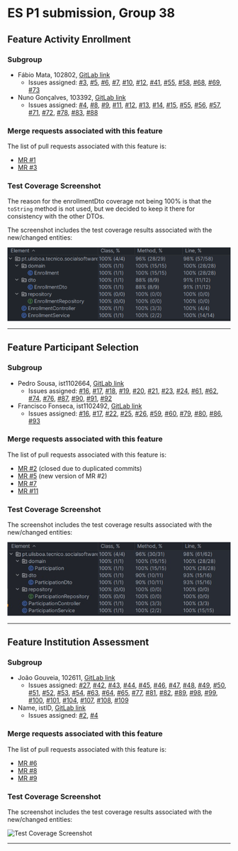 # ES P1 submission, Group 38

## Feature Activity Enrollment

### Subgroup
- Fábio Mata, 102802, [GitLab link](https://gitlab.rnl.tecnico.ulisboa.pt/ist1102802)
    + Issues assigned: [#3](https://gitlab.rnl.tecnico.ulisboa.pt/es/es24-38/-/issues/3),
      [#5](https://gitlab.rnl.tecnico.ulisboa.pt/es/es24-38/-/issues/5),
      [#6](https://gitlab.rnl.tecnico.ulisboa.pt/es/es24-38/-/issues/6),
      [#7](https://gitlab.rnl.tecnico.ulisboa.pt/es/es24-38/-/issues/7),
      [#10](https://gitlab.rnl.tecnico.ulisboa.pt/es/es24-38/-/issues/10),
      [#12](https://gitlab.rnl.tecnico.ulisboa.pt/es/es24-38/-/issues/12),
      [#41](https://gitlab.rnl.tecnico.ulisboa.pt/es/es24-38/-/issues/41),
      [#55](https://gitlab.rnl.tecnico.ulisboa.pt/es/es24-38/-/issues/55),
      [#58](https://gitlab.rnl.tecnico.ulisboa.pt/es/es24-38/-/issues/58),
      [#68](https://gitlab.rnl.tecnico.ulisboa.pt/es/es24-38/-/issues/68),
      [#69](https://gitlab.rnl.tecnico.ulisboa.pt/es/es24-38/-/issues/69),
      [#73](https://gitlab.rnl.tecnico.ulisboa.pt/es/es24-38/-/issues/73)
- Nuno Gonçalves, 103392, [GitLab link](https://gitlab.rnl.tecnico.ulisboa.pt/ist1103392)
    + Issues assigned: [#4](https://gitlab.rnl.tecnico.ulisboa.pt/es/es24-38/-/issues/4),
      [#8](https://gitlab.rnl.tecnico.ulisboa.pt/es/es24-38/-/issues/8),
      [#9](https://gitlab.rnl.tecnico.ulisboa.pt/es/es24-38/-/issues/9),
      [#11](https://gitlab.rnl.tecnico.ulisboa.pt/es/es24-38/-/issues/11),
      [#12](https://gitlab.rnl.tecnico.ulisboa.pt/es/es24-38/-/issues/12),
      [#13](https://gitlab.rnl.tecnico.ulisboa.pt/es/es24-38/-/issues/13),
      [#14](https://gitlab.rnl.tecnico.ulisboa.pt/es/es24-38/-/issues/14),
      [#15](https://gitlab.rnl.tecnico.ulisboa.pt/es/es24-38/-/issues/15),
      [#55](https://gitlab.rnl.tecnico.ulisboa.pt/es/es24-38/-/issues/55),
      [#56](https://gitlab.rnl.tecnico.ulisboa.pt/es/es24-38/-/issues/56),
      [#57](https://gitlab.rnl.tecnico.ulisboa.pt/es/es24-38/-/issues/57),
      [#71](https://gitlab.rnl.tecnico.ulisboa.pt/es/es24-38/-/issues/71),
      [#72](https://gitlab.rnl.tecnico.ulisboa.pt/es/es24-38/-/issues/72),
      [#78](https://gitlab.rnl.tecnico.ulisboa.pt/es/es24-38/-/issues/78),
      [#83](https://gitlab.rnl.tecnico.ulisboa.pt/es/es24-38/-/issues/83),
      [#88](https://gitlab.rnl.tecnico.ulisboa.pt/es/es24-38/-/issues/88)

### Merge requests associated with this feature

The list of pull requests associated with this feature is:

- [MR #1](https://gitlab.rnl.tecnico.ulisboa.pt/es/es24-38/-/merge_requests/1)
- [MR #3](https://gitlab.rnl.tecnico.ulisboa.pt/es/es24-38/-/merge_requests/3)


### Test Coverage Screenshot

The reason for the enrollmentDto coverage not being 100% is that the `toString` method is not used,
but we decided to keep it there for consistency with the other DTOs.

The screenshot includes the test coverage results associated with the new/changed entities:

![Test Coverage Screenshot](./EnrollmentTestCoverage.png)

---

## Feature Participant Selection

### Subgroup
 - Pedro Sousa, ist1102664, [GitLab link](https://gitlab.rnl.tecnico.ulisboa.pt/ist1102664)
   + Issues assigned: 
    [#16](https://gitlab.rnl.tecnico.ulisboa.pt/es/es24-38/-/issues/16),
    [#17](https://gitlab.rnl.tecnico.ulisboa.pt/es/es24-38/-/issues/17),
    [#18](https://gitlab.rnl.tecnico.ulisboa.pt/es/es24-38/-/issues/18),
    [#19](https://gitlab.rnl.tecnico.ulisboa.pt/es/es24-38/-/issues/19),
    [#20](https://gitlab.rnl.tecnico.ulisboa.pt/es/es24-38/-/issues/20), 
    [#21](https://gitlab.rnl.tecnico.ulisboa.pt/es/es24-38/-/issues/21), 
    [#23](https://gitlab.rnl.tecnico.ulisboa.pt/es/es24-38/-/issues/23), 
    [#24](https://gitlab.rnl.tecnico.ulisboa.pt/es/es24-38/-/issues/24), 
    [#61](https://gitlab.rnl.tecnico.ulisboa.pt/es/es24-38/-/issues/61), 
    [#62](https://gitlab.rnl.tecnico.ulisboa.pt/es/es24-38/-/issues/62), 
    [#74](https://gitlab.rnl.tecnico.ulisboa.pt/es/es24-38/-/issues/74), 
    [#76](https://gitlab.rnl.tecnico.ulisboa.pt/es/es24-38/-/issues/76), 
    [#87](https://gitlab.rnl.tecnico.ulisboa.pt/es/es24-38/-/issues/87), 
    [#90](https://gitlab.rnl.tecnico.ulisboa.pt/es/es24-38/-/issues/90), 
    [#91](https://gitlab.rnl.tecnico.ulisboa.pt/es/es24-38/-/issues/91), 
    [#92](https://gitlab.rnl.tecnico.ulisboa.pt/es/es24-38/-/issues/92)
 - Francisco Fonseca, ist1102492, [GitLab link](https://gitlab.rnl.tecnico.ulisboa.pt/ist1102492)
   + Issues assigned: 
   [#16](https://gitlab.rnl.tecnico.ulisboa.pt/es/es24-38/-/issues/16), 
   [#17](https://gitlab.rnl.tecnico.ulisboa.pt/es/es24-38/-/issues/17), 
   [#22](https://gitlab.rnl.tecnico.ulisboa.pt/es/es24-38/-/issues/22), 
   [#25](https://gitlab.rnl.tecnico.ulisboa.pt/es/es24-38/-/issues/25), 
   [#26](https://gitlab.rnl.tecnico.ulisboa.pt/es/es24-38/-/issues/26), 
   [#59](https://gitlab.rnl.tecnico.ulisboa.pt/es/es24-38/-/issues/59), 
   [#60](https://gitlab.rnl.tecnico.ulisboa.pt/es/es24-38/-/issues/60), 
   [#79](https://gitlab.rnl.tecnico.ulisboa.pt/es/es24-38/-/issues/79), 
   [#80](https://gitlab.rnl.tecnico.ulisboa.pt/es/es24-38/-/issues/80), 
   [#86](https://gitlab.rnl.tecnico.ulisboa.pt/es/es24-38/-/issues/86), 
   [#93](https://gitlab.rnl.tecnico.ulisboa.pt/es/es24-38/-/issues/93)
 
### Merge requests associated with this feature

The list of pull requests associated with this feature is:

 - [MR #2](https://gitlab.rnl.tecnico.ulisboa.pt/es/es24-38/-/merge_requests/2) (closed due to duplicated commits)
 - [MR #5](https://gitlab.rnl.tecnico.ulisboa.pt/es/es24-38/-/merge_requests/5) (new version of MR #2)
 - [MR #7](https://gitlab.rnl.tecnico.ulisboa.pt/es/es24-38/-/merge_requests/7)
 - [MR #11](https://gitlab.rnl.tecnico.ulisboa.pt/es/es24-38/-/merge_requests/11)


### Test Coverage Screenshot

The screenshot includes the test coverage results associated with the new/changed entities:

![Test Coverage Screenshot](./ParticipationTestCoverage.jpeg)

---

## Feature Institution Assessment

### Subgroup
- João Gouveia, 102611, [GitLab link](https://gitlab.rnl.tecnico.ulisboa.pt/ist1102611)
    + Issues assigned: [#27](https://gitlab.rnl.tecnico.ulisboa.pt/es/es24-38/-/issues/27), [#42](https://gitlab.rnl.tecnico.ulisboa.pt/es/es24-38/-/issues/42), [#43](https://gitlab.rnl.tecnico.ulisboa.pt/es/es24-38/-/issues/43), [#44](https://gitlab.rnl.tecnico.ulisboa.pt/es/es24-38/-/issues/44), [#45](https://gitlab.rnl.tecnico.ulisboa.pt/es/es24-38/-/issues/45), [#46](https://gitlab.rnl.tecnico.ulisboa.pt/es/es24-38/-/issues/46), [#47](https://gitlab.rnl.tecnico.ulisboa.pt/es/es24-38/-/issues/47), [#48](https://gitlab.rnl.tecnico.ulisboa.pt/es/es24-38/-/issues/48), [#49](https://gitlab.rnl.tecnico.ulisboa.pt/es/es24-38/-/issues/49), [#50](https://gitlab.rnl.tecnico.ulisboa.pt/es/es24-38/-/issues/50), [#51](https://gitlab.rnl.tecnico.ulisboa.pt/es/es24-38/-/issues/51), [#52](https://gitlab.rnl.tecnico.ulisboa.pt/es/es24-38/-/issues/52), [#53](https://gitlab.rnl.tecnico.ulisboa.pt/es/es24-38/-/issues/53), [#54](https://gitlab.rnl.tecnico.ulisboa.pt/es/es24-38/-/issues/54), [#63](https://gitlab.rnl.tecnico.ulisboa.pt/es/es24-38/-/issues/63), [#64](https://gitlab.rnl.tecnico.ulisboa.pt/es/es24-38/-/issues/64), [#65](https://gitlab.rnl.tecnico.ulisboa.pt/es/es24-38/-/issues/65), [#77](https://gitlab.rnl.tecnico.ulisboa.pt/es/es24-38/-/issues/77), [#81](https://gitlab.rnl.tecnico.ulisboa.pt/es/es24-38/-/issues/81), [#82](https://gitlab.rnl.tecnico.ulisboa.pt/es/es24-38/-/issues/82), [#89](https://gitlab.rnl.tecnico.ulisboa.pt/es/es24-38/-/issues/89), [#98](https://gitlab.rnl.tecnico.ulisboa.pt/es/es24-38/-/issues/98), [#99](https://gitlab.rnl.tecnico.ulisboa.pt/es/es24-38/-/issues/99), [#100](https://gitlab.rnl.tecnico.ulisboa.pt/es/es24-38/-/issues/100), [#101](https://gitlab.rnl.tecnico.ulisboa.pt/es/es24-38/-/issues/101), [#104](https://gitlab.rnl.tecnico.ulisboa.pt/es/es24-38/-/issues/104), [#107](https://gitlab.rnl.tecnico.ulisboa.pt/es/es24-38/-/issues/107), [#108](https://gitlab.rnl.tecnico.ulisboa.pt/es/es24-38/-/issues/108), [#109](https://gitlab.rnl.tecnico.ulisboa.pt/es/es24-38/-/issues/109)
- Name, istID, [GitLab link](https://gitlab.rnl.tecnico.ulisboa.pt/istXXXXXX)
    + Issues assigned: [#2](https://github.com), [#4](https://github.com)

### Merge requests associated with this feature

The list of pull requests associated with this feature is:

- [MR #6](https://gitlab.rnl.tecnico.ulisboa.pt/es/es24-38/-/merge_requests/6)
- [MR #8](https://gitlab.rnl.tecnico.ulisboa.pt/es/es24-38/-/merge_requests/8)
- [MR #9](https://gitlab.rnl.tecnico.ulisboa.pt/es/es24-38/-/merge_requests/8)


### Test Coverage Screenshot

The screenshot includes the test coverage results associated with the new/changed entities:

![Test Coverage Screenshot](https://gitlab.rnl.tecnico.ulisboa.pt/es/templates/-/raw/main/2023/sprints/coverage-example.png?ref_type=heads)

---
